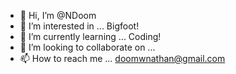 - 👋 Hi, I’m @NDoom
- 👀 I’m interested in ... Bigfoot!
- 🌱 I’m currently learning ... Coding!
- 💞️ I’m looking to collaborate on ...
- 📫 How to reach me ... doomwnathan@gmail.com

<!---
NDoom/NDoom is a ✨ special ✨ repository because its `README.md` (this file) appears on your GitHub profile.
You can click the Preview link to take a look at your changes.
--->
